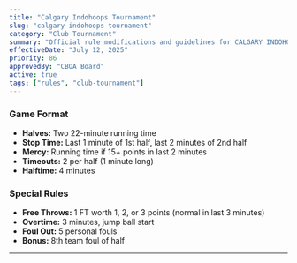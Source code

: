```yaml
---
title: "Calgary Indohoops Tournament"
slug: "calgary-indohoops-tournament"
category: "Club Tournament"
summary: "Official rule modifications and guidelines for CALGARY INDOHOOPS TOURNAMENT"
effectiveDate: "July 12, 2025"
priority: 86
approvedBy: "CBOA Board"
active: true
tags: ["rules", "club-tournament"]
---
```



### Game Format
- **Halves:** Two 22-minute running time
- **Stop Time:** Last 1 minute of 1st half, last 2 minutes of 2nd half
- **Mercy:** Running time if 15+ points in last 2 minutes
- **Timeouts:** 2 per half (1 minute long)
- **Halftime:** 4 minutes

### Special Rules
- **Free Throws:** 1 FT worth 1, 2, or 3 points (normal in last 3 minutes)
- **Overtime:** 3 minutes, jump ball start
- **Foul Out:** 5 personal fouls
- **Bonus:** 8th team foul of half

---